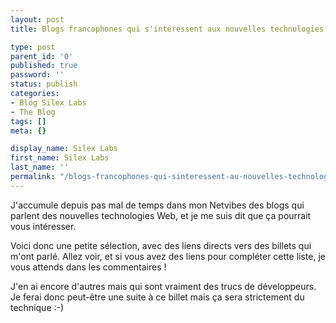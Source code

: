 ```yaml
---
layout: post
title: Blogs francophones qui s'intéressent aux nouvelles technologies Web

type: post
parent_id: '0'
published: true
password: ''
status: publish
categories:
- Blog Silex Labs
- The Blog
tags: []
meta: {}

display_name: Silex Labs
first_name: Silex Labs
last_name: ''
permalink: "/blogs-francophones-qui-sinteressent-au-nouvelles-technologies-web/"
---
```


J'accumule depuis pas mal de temps dans mon Netvibes des blogs qui parlent des nouvelles technologies Web, et je me suis dit que ça pourrait vous intéresser.

Voici donc une petite sélection, avec des liens directs vers des billets qui m'ont parlé. Allez voir, et si vous avez des liens pour compléter cette liste, je vous attends dans les commentaires !









J'en ai encore d'autres mais qui sont vraiment des trucs de développeurs. Je ferai donc peut-être une suite à ce billet mais ça sera strictement du technique :-)